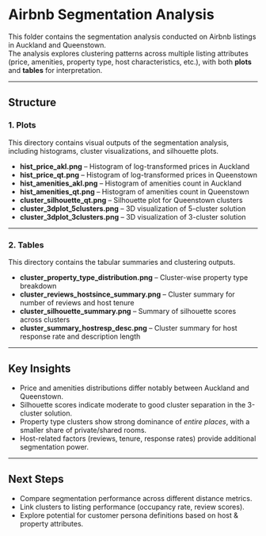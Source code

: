 # Airbnb Segmentation Analysis

This folder contains the segmentation analysis conducted on Airbnb listings in Auckland and Queenstown.  
The analysis explores clustering patterns across multiple listing attributes (price, amenities, property type, host characteristics, etc.), with both **plots** and **tables** for interpretation.

---

## Structure

### 1. Plots
This directory contains visual outputs of the segmentation analysis, including histograms, cluster visualizations, and silhouette plots.

- **hist_price_akl.png** – Histogram of log-transformed prices in Auckland  
- **hist_price_qt.png** – Histogram of log-transformed prices in Queenstown  
- **hist_amenities_akl.png** – Histogram of amenities count in Auckland  
- **hist_amenities_qt.png** – Histogram of amenities count in Queenstown  
- **cluster_silhouette_qt.png** – Silhouette plot for Queenstown clusters  
- **cluster_3dplot_5clusters.png** – 3D visualization of 5-cluster solution  
- **cluster_3dplot_3clusters.png** – 3D visualization of 3-cluster solution  

---
### 2. Tables
This directory contains the tabular summaries and clustering outputs.

- **cluster_property_type_distribution.png** – Cluster-wise property type breakdown  
- **cluster_reviews_hostsince_summary.png** – Cluster summary for number of reviews and host tenure  
- **cluster_silhouette_summary.png** – Summary of silhouette scores across clusters  
- **cluster_summary_hostresp_desc.png** – Cluster summary for host response rate and description length  

---

## Key Insights
- Price and amenities distributions differ notably between Auckland and Queenstown.  
- Silhouette scores indicate moderate to good cluster separation in the 3-cluster solution.  
- Property type clusters show strong dominance of *entire places*, with a smaller share of private/shared rooms.  
- Host-related factors (reviews, tenure, response rates) provide additional segmentation power.  

---

## Next Steps
- Compare segmentation performance across different distance metrics.  
- Link clusters to listing performance (occupancy rate, review scores).  
- Explore potential for customer persona definitions based on host & property attributes.  
